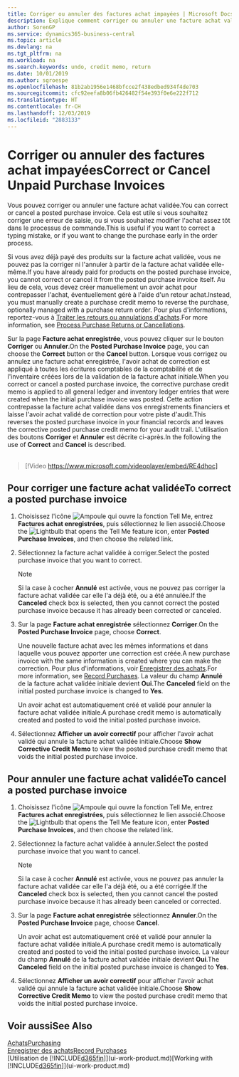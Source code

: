 ```yaml
---
title: Corriger ou annuler des factures achat impayées | Microsoft Docs
description: Explique comment corriger ou annuler une facture achat validée et créer automatiquement un avoir achat.
author: SorenGP
ms.service: dynamics365-business-central
ms.topic: article
ms.devlang: na
ms.tgt_pltfrm: na
ms.workload: na
ms.search.keywords: undo, credit memo, return
ms.date: 10/01/2019
ms.author: sgroespe
ms.openlocfilehash: 81b2ab1956e1468bfcce2f438edbed934f4de703
ms.sourcegitcommit: cfc92eefa8b06fb426482f54e393f0e6e222f712
ms.translationtype: HT
ms.contentlocale: fr-CH
ms.lasthandoff: 12/03/2019
ms.locfileid: "2883133"
---
```

# <a name="correct-or-cancel-unpaid-purchase-invoices"></a><span data-ttu-id="7f8c2-103">Corriger ou annuler des factures achat impayées</span><span class="sxs-lookup"><span data-stu-id="7f8c2-103">Correct or Cancel Unpaid Purchase Invoices</span></span>
<span data-ttu-id="7f8c2-104">Vous pouvez corriger ou annuler une facture achat validée.</span><span class="sxs-lookup"><span data-stu-id="7f8c2-104">You can correct or cancel a posted purchase invoice.</span></span> <span data-ttu-id="7f8c2-105">Cela est utile si vous souhaitez corriger une erreur de saisie, ou si vous souhaitez modifier l'achat assez tôt dans le processus de commande.</span><span class="sxs-lookup"><span data-stu-id="7f8c2-105">This is useful if you want to correct a typing mistake, or if you want to change the purchase early in the order process.</span></span>

<span data-ttu-id="7f8c2-106">Si vous avez déjà payé des produits sur la facture achat validée, vous ne pouvez pas la corriger ni l'annuler à partir de la facture achat validée elle-même.</span><span class="sxs-lookup"><span data-stu-id="7f8c2-106">If you have already paid for products on the posted purchase invoice, you cannot correct or cancel it from the posted purchase invoice itself.</span></span> <span data-ttu-id="7f8c2-107">Au lieu de cela, vous devez créer manuellement un avoir achat pour contrepasser l'achat, éventuellement géré à l'aide d'un retour achat.</span><span class="sxs-lookup"><span data-stu-id="7f8c2-107">Instead, you must manually create a purchase credit memo to reverse the purchase, optionally managed with a purchase return order.</span></span> <span data-ttu-id="7f8c2-108">Pour plus d'informations, reportez-vous à [Traiter les retours ou annulations d'achats](purchasing-how-process-purchase-returns-cancellations.md).</span><span class="sxs-lookup"><span data-stu-id="7f8c2-108">For more information, see [Process Purchase Returns or Cancellations](purchasing-how-process-purchase-returns-cancellations.md).</span></span>

<span data-ttu-id="7f8c2-109">Sur la page **Facture achat enregistrée**, vous pouvez cliquer sur le bouton **Corriger** ou **Annuler**.</span><span class="sxs-lookup"><span data-stu-id="7f8c2-109">On the **Posted Purchase Invoice** page, you can choose the **Correct** button or the **Cancel** button.</span></span> <span data-ttu-id="7f8c2-110">Lorsque vous corrigez ou annulez une facture achat enregistrée, l'avoir achat de correction est appliqué à toutes les écritures comptables de la comptabilité et de l'inventaire créées lors de la validation de la facture achat initiale.</span><span class="sxs-lookup"><span data-stu-id="7f8c2-110">When you correct or cancel a posted purchase invoice, the corrective purchase credit memo is applied to all general ledger and inventory ledger entries that were created when the initial purchase invoice was posted.</span></span> <span data-ttu-id="7f8c2-111">Cette action contrepasse la facture achat validée dans vos enregistrements financiers et laisse l'avoir achat validé de correction pour votre piste d'audit.</span><span class="sxs-lookup"><span data-stu-id="7f8c2-111">This reverses the posted purchase invoice in your financial records and leaves the corrective posted purchase credit memo for your audit trail.</span></span> <span data-ttu-id="7f8c2-112">L'utilisation des boutons **Corriger** et **Annuler** est décrite ci-après.</span><span class="sxs-lookup"><span data-stu-id="7f8c2-112">In the following the use of **Correct** and **Cancel** is described.</span></span>
<br><br>
> [!Video https://www.microsoft.com/videoplayer/embed/RE4dhoc]

## <a name="to-correct-a-posted-purchase-invoice"></a><span data-ttu-id="7f8c2-113">Pour corriger une facture achat validée</span><span class="sxs-lookup"><span data-stu-id="7f8c2-113">To correct a posted purchase invoice</span></span>
1. <span data-ttu-id="7f8c2-114">Choisissez l'icône ![Ampoule qui ouvre la fonction Tell Me](media/ui-search/search_small.png "Dites-moi ce que vous voulez faire"), entrez **Factures achat enregistrées**, puis sélectionnez le lien associé.</span><span class="sxs-lookup"><span data-stu-id="7f8c2-114">Choose the ![Lightbulb that opens the Tell Me feature](media/ui-search/search_small.png "Tell me what you want to do") icon, enter **Posted Purchase Invoices**, and then choose the related link.</span></span>  
2. <span data-ttu-id="7f8c2-115">Sélectionnez la facture achat validée à corriger.</span><span class="sxs-lookup"><span data-stu-id="7f8c2-115">Select the posted purchase invoice that you want to correct.</span></span>  

    > [!NOTE]  
    >   <span data-ttu-id="7f8c2-116">Si la case à cocher **Annulé** est activée, vous ne pouvez pas corriger la facture achat validée car elle l'a déjà été, ou a été annulée.</span><span class="sxs-lookup"><span data-stu-id="7f8c2-116">If the **Canceled** check box is selected, then you cannot correct the posted purchase invoice because it has already been corrected or canceled.</span></span>
3. <span data-ttu-id="7f8c2-117">Sur la page **Facture achat enregistrée** sélectionnez **Corriger**.</span><span class="sxs-lookup"><span data-stu-id="7f8c2-117">On the **Posted Purchase Invoice** page, choose **Correct**.</span></span>

    <span data-ttu-id="7f8c2-118">Une nouvelle facture achat avec les mêmes informations et dans laquelle vous pouvez apporter une correction est créée.</span><span class="sxs-lookup"><span data-stu-id="7f8c2-118">A new purchase invoice with the same information is created where you can make the correction.</span></span> <span data-ttu-id="7f8c2-119">Pour plus d'informations, voir [Enregistrer des achats](purchasing-how-record-purchases.md).</span><span class="sxs-lookup"><span data-stu-id="7f8c2-119">For more information, see [Record Purchases](purchasing-how-record-purchases.md).</span></span> <span data-ttu-id="7f8c2-120">La valeur du champ **Annulé** de la facture achat validée initiale devient **Oui**.</span><span class="sxs-lookup"><span data-stu-id="7f8c2-120">The **Canceled** field on the initial posted purchase invoice is changed to **Yes**.</span></span>

    <span data-ttu-id="7f8c2-121">Un avoir achat est automatiquement créé et validé pour annuler la facture achat validée initiale.</span><span class="sxs-lookup"><span data-stu-id="7f8c2-121">A purchase credit memo is automatically created and posted to void the initial posted purchase invoice.</span></span>
4. <span data-ttu-id="7f8c2-122">Sélectionnez **Afficher un avoir correctif** pour afficher l'avoir achat validé qui annule la facture achat validée initiale.</span><span class="sxs-lookup"><span data-stu-id="7f8c2-122">Choose **Show Corrective Credit Memo** to view the posted purchase credit memo that voids the initial posted purchase invoice.</span></span>

## <a name="to-cancel-a-posted-purchase-invoice"></a><span data-ttu-id="7f8c2-123">Pour annuler une facture achat validée</span><span class="sxs-lookup"><span data-stu-id="7f8c2-123">To cancel a posted purchase invoice</span></span>
1. <span data-ttu-id="7f8c2-124">Choisissez l'icône ![Ampoule qui ouvre la fonction Tell Me](media/ui-search/search_small.png "Dites-moi ce que vous voulez faire"), entrez **Factures achat enregistrées**, puis sélectionnez le lien associé.</span><span class="sxs-lookup"><span data-stu-id="7f8c2-124">Choose the ![Lightbulb that opens the Tell Me feature](media/ui-search/search_small.png "Tell me what you want to do") icon, enter **Posted Purchase Invoices**, and then choose the related link.</span></span>  
2. <span data-ttu-id="7f8c2-125">Sélectionnez la facture achat validée à annuler.</span><span class="sxs-lookup"><span data-stu-id="7f8c2-125">Select the posted purchase invoice that you want to cancel.</span></span>

    > [!NOTE]  
    >   <span data-ttu-id="7f8c2-126">Si la case à cocher **Annulé** est activée, vous ne pouvez pas annuler la facture achat validée car elle l'a déjà été, ou a été corrigée.</span><span class="sxs-lookup"><span data-stu-id="7f8c2-126">If the **Canceled** check box is selected, then you cannot cancel the posted purchase invoice because it has already been canceled or corrected.</span></span>
3. <span data-ttu-id="7f8c2-127">Sur la page **Facture achat enregistrée** sélectionnez **Annuler**.</span><span class="sxs-lookup"><span data-stu-id="7f8c2-127">On the **Posted Purchase Invoice** page, choose **Cancel**.</span></span>

    <span data-ttu-id="7f8c2-128">Un avoir achat est automatiquement créé et validé pour annuler la facture achat validée initiale.</span><span class="sxs-lookup"><span data-stu-id="7f8c2-128">A purchase credit memo is automatically created and posted to void the initial posted purchase invoice.</span></span> <span data-ttu-id="7f8c2-129">La valeur du champ **Annulé** de la facture achat validée initiale devient **Oui**.</span><span class="sxs-lookup"><span data-stu-id="7f8c2-129">The **Canceled** field on the initial posted purchase invoice is changed to **Yes**.</span></span>
4. <span data-ttu-id="7f8c2-130">Sélectionnez **Afficher un avoir correctif** pour afficher l'avoir achat validé qui annule la facture achat validée initiale.</span><span class="sxs-lookup"><span data-stu-id="7f8c2-130">Choose **Show Corrective Credit Memo** to view the posted purchase credit memo that voids the initial posted purchase invoice.</span></span>

## <a name="see-also"></a><span data-ttu-id="7f8c2-131">Voir aussi</span><span class="sxs-lookup"><span data-stu-id="7f8c2-131">See Also</span></span>
[<span data-ttu-id="7f8c2-132">Achats</span><span class="sxs-lookup"><span data-stu-id="7f8c2-132">Purchasing</span></span>](purchasing-manage-purchasing.md)  
[<span data-ttu-id="7f8c2-133">Enregistrer des achats</span><span class="sxs-lookup"><span data-stu-id="7f8c2-133">Record Purchases</span></span>](purchasing-how-record-purchases.md)  
<span data-ttu-id="7f8c2-134">[Utilisation de [!INCLUDE[d365fin](includes/d365fin_md.md)]](ui-work-product.md)</span><span class="sxs-lookup"><span data-stu-id="7f8c2-134">[Working with [!INCLUDE[d365fin](includes/d365fin_md.md)]](ui-work-product.md)</span></span>
